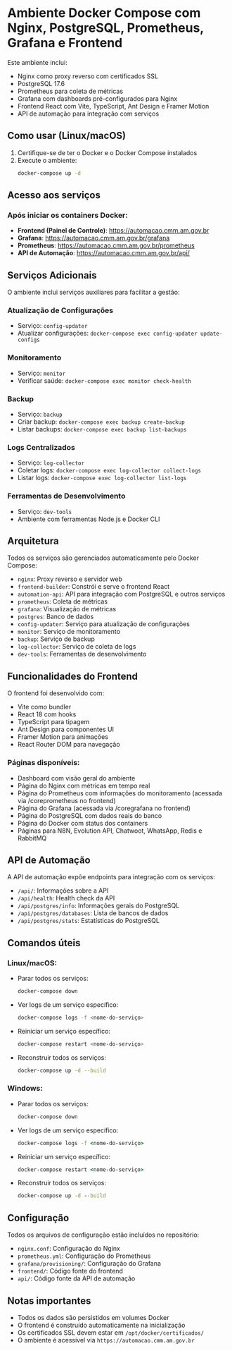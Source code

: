 # Ambiente Docker Compose com Nginx, PostgreSQL, Prometheus, Grafana e Frontend

Este ambiente inclui:
- Nginx como proxy reverso com certificados SSL
- PostgreSQL 17.6
- Prometheus para coleta de métricas
- Grafana com dashboards pré-configurados para Nginx
- Frontend React com Vite, TypeScript, Ant Design e Framer Motion
- API de automação para integração com serviços

## Como usar (Linux/macOS)

1. Certifique-se de ter o Docker e o Docker Compose instalados
2. Execute o ambiente:
   ```bash
   docker-compose up -d
   ```

## Acesso aos serviços

### Após iniciar os containers Docker:

- **Frontend (Painel de Controle)**: https://automacao.cmm.am.gov.br
- **Grafana**: https://automacao.cmm.am.gov.br/grafana
- **Prometheus**: https://automacao.cmm.am.gov.br/prometheus
- **API de Automação**: https://automacao.cmm.am.gov.br/api/

## Serviços Adicionais

O ambiente inclui serviços auxiliares para facilitar a gestão:

### Atualização de Configurações
- Serviço: `config-updater`
- Atualizar configurações: `docker-compose exec config-updater update-configs`

### Monitoramento
- Serviço: `monitor`
- Verificar saúde: `docker-compose exec monitor check-health`

### Backup
- Serviço: `backup`
- Criar backup: `docker-compose exec backup create-backup`
- Listar backups: `docker-compose exec backup list-backups`

### Logs Centralizados
- Serviço: `log-collector`
- Coletar logs: `docker-compose exec log-collector collect-logs`
- Listar logs: `docker-compose exec log-collector list-logs`

### Ferramentas de Desenvolvimento
- Serviço: `dev-tools`
- Ambiente com ferramentas Node.js e Docker CLI

## Arquitetura

Todos os serviços são gerenciados automaticamente pelo Docker Compose:
- `nginx`: Proxy reverso e servidor web
- `frontend-builder`: Constrói e serve o frontend React
- `automation-api`: API para integração com PostgreSQL e outros serviços
- `prometheus`: Coleta de métricas
- `grafana`: Visualização de métricas
- `postgres`: Banco de dados
- `config-updater`: Serviço para atualização de configurações
- `monitor`: Serviço de monitoramento
- `backup`: Serviço de backup
- `log-collector`: Serviço de coleta de logs
- `dev-tools`: Ferramentas de desenvolvimento

## Funcionalidades do Frontend

O frontend foi desenvolvido com:
- Vite como bundler
- React 18 com hooks
- TypeScript para tipagem
- Ant Design para componentes UI
- Framer Motion para animações
- React Router DOM para navegação

### Páginas disponíveis:
- Dashboard com visão geral do ambiente
- Página do Nginx com métricas em tempo real
- Página do Prometheus com informações do monitoramento (acessada via /coreprometheus no frontend)
- Página do Grafana (acessada via /coregrafana no frontend)
- Página do PostgreSQL com dados reais do banco
- Página do Docker com status dos containers
- Páginas para N8N, Evolution API, Chatwoot, WhatsApp, Redis e RabbitMQ

## API de Automação

A API de automação expõe endpoints para integração com os serviços:
- `/api/`: Informações sobre a API
- `/api/health`: Health check da API
- `/api/postgres/info`: Informações gerais do PostgreSQL
- `/api/postgres/databases`: Lista de bancos de dados
- `/api/postgres/stats`: Estatísticas do PostgreSQL

## Comandos úteis

### Linux/macOS:
- Parar todos os serviços:
  ```bash
  docker-compose down
  ```

- Ver logs de um serviço específico:
  ```bash
  docker-compose logs -f <nome-do-serviço>
  ```

- Reiniciar um serviço específico:
  ```bash
  docker-compose restart <nome-do-serviço>
  ```

- Reconstruir todos os serviços:
  ```bash
  docker-compose up -d --build
  ```

### Windows:
- Parar todos os serviços:
  ```cmd
  docker-compose down
  ```

- Ver logs de um serviço específico:
  ```cmd
  docker-compose logs -f <nome-do-serviço>
  ```

- Reiniciar um serviço específico:
  ```cmd
  docker-compose restart <nome-do-serviço>
  ```

- Reconstruir todos os serviços:
  ```cmd
  docker-compose up -d --build
  ```

## Configuração

Todos os arquivos de configuração estão incluídos no repositório:
- `nginx.conf`: Configuração do Nginx
- `prometheus.yml`: Configuração do Prometheus
- `grafana/provisioning/`: Configuração do Grafana
- `frontend/`: Código fonte do frontend
- `api/`: Código fonte da API de automação

## Notas importantes

- Todos os dados são persistidos em volumes Docker
- O frontend é construído automaticamente na inicialização
- Os certificados SSL devem estar em `/opt/docker/certificados/`
- O ambiente é acessível via `https://automacao.cmm.am.gov.br`